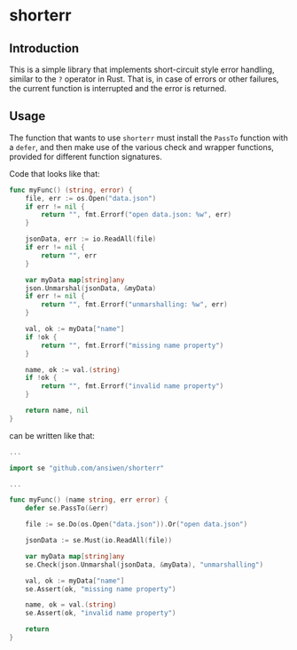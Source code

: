 # shorterr

## Introduction

This is a simple library that implements short-circuit style error handling,
similar to the `?` operator in Rust. That is, in case of errors or other
failures, the current function is interrupted and the error is returned.

## Usage

The function that wants to use `shorterr` must install the `PassTo` function
with a `defer`, and then make use of the various check and wrapper functions,
provided for different function signatures.


Code that looks like that:

```go
func myFunc() (string, error) {
	file, err := os.Open("data.json")
	if err != nil {
		return "", fmt.Errorf("open data.json: %w", err)
	}

	jsonData, err := io.ReadAll(file)
	if err != nil {
		return "", err
	}

	var myData map[string]any
	json.Unmarshal(jsonData, &myData)
	if err != nil {
		return "", fmt.Errorf("unmarshalling: %w", err)
	}

	val, ok := myData["name"]
	if !ok {
		return "", fmt.Errorf("missing name property")
	}

	name, ok := val.(string)
	if !ok {
		return "", fmt.Errorf("invalid name property")
	}

	return name, nil
}
```

can be written like that:

```go
...

import se "github.com/ansiwen/shorterr"

...

func myFunc() (name string, err error) {
	defer se.PassTo(&err)

	file := se.Do(os.Open("data.json")).Or("open data.json")

	jsonData := se.Must(io.ReadAll(file))

	var myData map[string]any
	se.Check(json.Unmarshal(jsonData, &myData), "unmarshalling")

	val, ok := myData["name"]
	se.Assert(ok, "missing name property")

	name, ok = val.(string)
	se.Assert(ok, "invalid name property")

	return
}
```
